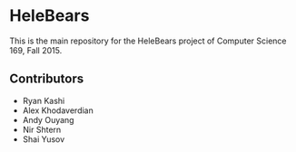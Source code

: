 # HeleBears

This is the main repository for the HeleBears project of Computer Science 169, Fall 2015.

## Contributors

* Ryan Kashi
* Alex Khodaverdian
* Andy Ouyang
* Nir Shtern
* Shai Yusov
